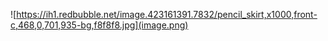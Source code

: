 ![https://ih1.redbubble.net/image.423161391.7832/pencil_skirt,x1000,front-c,468,0,701,935-bg,f8f8f8.jpg](image.png)
